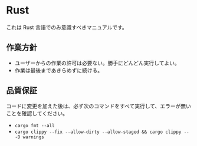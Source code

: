 # Rust

これは Rust 言語でのみ意識すべきマニュアルです。

## 作業方針

- ユーザーからの作業の許可は必要ない。勝手にどんどん実行してよい。
- 作業は最後まであきらめずに続ける。

## 品質保証

コードに変更を加えた後は、必ず次のコマンドをすべて実行して、エラーが無いことを確認してください。

- `cargo fmt --all`
- `cargo clippy --fix --allow-dirty --allow-staged && cargo clippy -- -D warnings`
